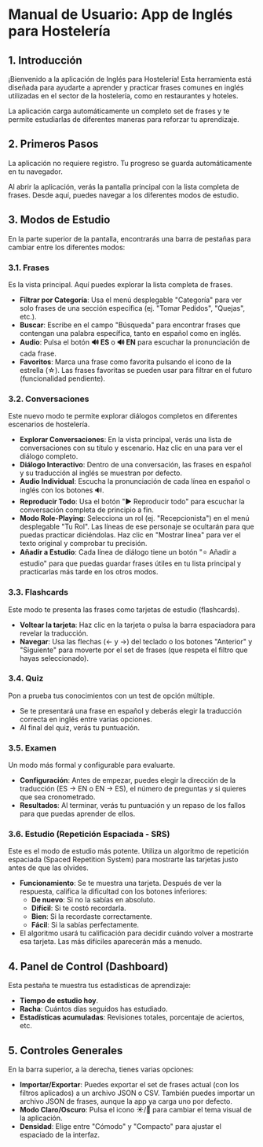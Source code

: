 # Manual de Usuario: App de Inglés para Hostelería

## 1. Introducción

¡Bienvenido a la aplicación de Inglés para Hostelería! Esta herramienta está diseñada para ayudarte a aprender y practicar frases comunes en inglés utilizadas en el sector de la hostelería, como en restaurantes y hoteles.

La aplicación carga automáticamente un completo set de frases y te permite estudiarlas de diferentes maneras para reforzar tu aprendizaje.

## 2. Primeros Pasos

La aplicación no requiere registro. Tu progreso se guarda automáticamente en tu navegador.

Al abrir la aplicación, verás la pantalla principal con la lista completa de frases. Desde aquí, puedes navegar a los diferentes modos de estudio.

## 3. Modos de Estudio

En la parte superior de la pantalla, encontrarás una barra de pestañas para cambiar entre los diferentes modos:

### 3.1. Frases

Es la vista principal. Aquí puedes explorar la lista completa de frases. 

- **Filtrar por Categoría**: Usa el menú desplegable "Categoría" para ver solo frases de una sección específica (ej. "Tomar Pedidos", "Quejas", etc.).
- **Buscar**: Escribe en el campo "Búsqueda" para encontrar frases que contengan una palabra específica, tanto en español como en inglés.
- **Audio**: Pulsa el botón **🔊 ES** o **🔊 EN** para escuchar la pronunciación de cada frase.
- **Favoritos**: Marca una frase como favorita pulsando el icono de la estrella (☆). Las frases favoritas se pueden usar para filtrar en el futuro (funcionalidad pendiente).

### 3.2. Conversaciones

Este nuevo modo te permite explorar diálogos completos en diferentes escenarios de hostelería.

- **Explorar Conversaciones**: En la vista principal, verás una lista de conversaciones con su título y escenario. Haz clic en una para ver el diálogo completo.
- **Diálogo Interactivo**: Dentro de una conversación, las frases en español y su traducción al inglés se muestran por defecto.
- **Audio Individual**: Escucha la pronunciación de cada línea en español o inglés con los botones 🔊.
- **Reproducir Todo**: Usa el botón "▶ Reproducir todo" para escuchar la conversación completa de principio a fin.
- **Modo Role-Playing**: Selecciona un rol (ej. "Recepcionista") en el menú desplegable "Tu Rol". Las líneas de ese personaje se ocultarán para que puedas practicar diciéndolas. Haz clic en "Mostrar línea" para ver el texto original y comprobar tu precisión.
- **Añadir a Estudio**: Cada línea de diálogo tiene un botón "⭐ Añadir a estudio" para que puedas guardar frases útiles en tu lista principal y practicarlas más tarde en los otros modos.

### 3.3. Flashcards

Este modo te presenta las frases como tarjetas de estudio (flashcards).

- **Voltear la tarjeta**: Haz clic en la tarjeta o pulsa la barra espaciadora para revelar la traducción.
- **Navegar**: Usa las flechas (← y →) del teclado o los botones "Anterior" y "Siguiente" para moverte por el set de frases (que respeta el filtro que hayas seleccionado).

### 3.4. Quiz

Pon a prueba tus conocimientos con un test de opción múltiple. 

- Se te presentará una frase en español y deberás elegir la traducción correcta en inglés entre varias opciones.
- Al final del quiz, verás tu puntuación.

### 3.5. Examen

Un modo más formal y configurable para evaluarte.

- **Configuración**: Antes de empezar, puedes elegir la dirección de la traducción (ES → EN o EN → ES), el número de preguntas y si quieres que sea cronometrado.
- **Resultados**: Al terminar, verás tu puntuación y un repaso de los fallos para que puedas aprender de ellos.

### 3.6. Estudio (Repetición Espaciada - SRS)

Este es el modo de estudio más potente. Utiliza un algoritmo de repetición espaciada (Spaced Repetition System) para mostrarte las tarjetas justo antes de que las olvides.

- **Funcionamiento**: Se te muestra una tarjeta. Después de ver la respuesta, califica la dificultad con los botones inferiores:
    - **De nuevo**: Si no la sabías en absoluto.
    - **Difícil**: Si te costó recordarla.
    - **Bien**: Si la recordaste correctamente.
    - **Fácil**: Si la sabías perfectamente.
- El algoritmo usará tu calificación para decidir cuándo volver a mostrarte esa tarjeta. Las más difíciles aparecerán más a menudo.

## 4. Panel de Control (Dashboard)

Esta pestaña te muestra tus estadísticas de aprendizaje:

- **Tiempo de estudio hoy**.
- **Racha**: Cuántos días seguidos has estudiado.
- **Estadísticas acumuladas**: Revisiones totales, porcentaje de aciertos, etc.

## 5. Controles Generales

En la barra superior, a la derecha, tienes varias opciones:

- **Importar/Exportar**: Puedes exportar el set de frases actual (con los filtros aplicados) a un archivo JSON o CSV. También puedes importar un archivo JSON de frases, aunque la app ya carga uno por defecto.
- **Modo Claro/Oscuro**: Pulsa el icono ☀️/🌙 para cambiar el tema visual de la aplicación.
- **Densidad**: Elige entre "Cómodo" y "Compacto" para ajustar el espaciado de la interfaz.
